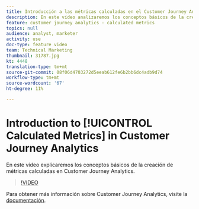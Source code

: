 ```yaml
---
title: Introducción a las métricas calculadas en el Customer Journey Analytics
description: En este vídeo analizaremos los conceptos básicos de la creación de Métricas calculadas en el Customer Journey Analytics de Adobes.
feature: customer journey analytics - calculated metrics
topics: null
audience: analyst, marketer
activity: use
doc-type: feature video
team: Technical Marketing
thumbnail: 31787.jpg
kt: 4448
translation-type: tm+mt
source-git-commit: 08f06d4703272d5eeab612fe6b2bb6dc4adb9d74
workflow-type: tm+mt
source-wordcount: '67'
ht-degree: 11%

---
```



# Introduction to [!UICONTROL Calculated Metrics] in Customer Journey Analytics

En este vídeo explicaremos los conceptos básicos de la creación de métricas  calculadas en Customer Journey Analytics.

>[!VIDEO](https://video.tv.adobe.com/v/31787/?quality=12)

Para obtener más información sobre Customer Journey Analytics, visite la [documentación](https://docs.adobe.com/content/help/es-ES/analytics-platform/using/cja-landing.html).
